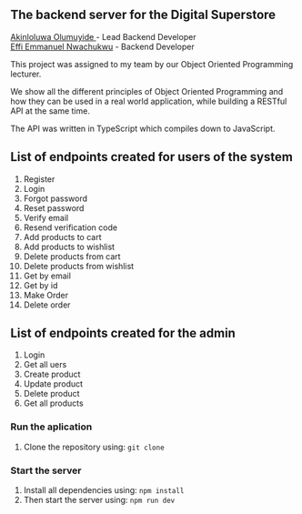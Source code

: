 ## The backend server for the Digital Superstore

<a href="https://github.com/pick-cee">Akinloluwa Olumuyide </a> - Lead Backend Developer
<br>
<a href="https://github.com/EffiEmmanuel">Effi Emmanuel Nwachukwu</a> - Backend Developer

This project was assigned to my team by our Object Oriented Programming lecturer.

We show all the different principles of Object Oriented Programming and how they can be used in a real world application, while building a RESTful API at the same time.

The API was written in TypeScript which compiles down to JavaScript.

## List of endpoints created for users of the system

1. Register
2. Login
3. Forgot password
4. Reset password
5. Verify email
6. Resend verification code
7. Add products to cart
8. Add products to wishlist
9. Delete products from cart
10. Delete products from wishlist
11. Get by email
12. Get by id
13. Make Order
14. Delete order

## List of endpoints created for the admin

1. Login
2. Get all uers
3. Create product
4. Update product
5. Delete product
6. Get all products

### Run the aplication

1. Clone the repository using: `git clone`

### Start the server

1. Install all dependencies using:
   `npm install`
2. Then start the server using: `npm run dev`
